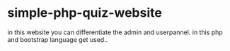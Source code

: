 # simple-php-quiz-website
in this website you can differentiate the admin and userpannel. in this php and bootstrap language get used.. 
